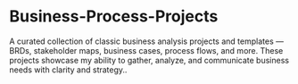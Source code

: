 # Business-Process-Projects
A curated collection of classic business analysis projects and templates — BRDs, stakeholder maps, business cases, process flows, and more. These projects showcase my ability to gather, analyze, and communicate business needs with clarity and strategy..
